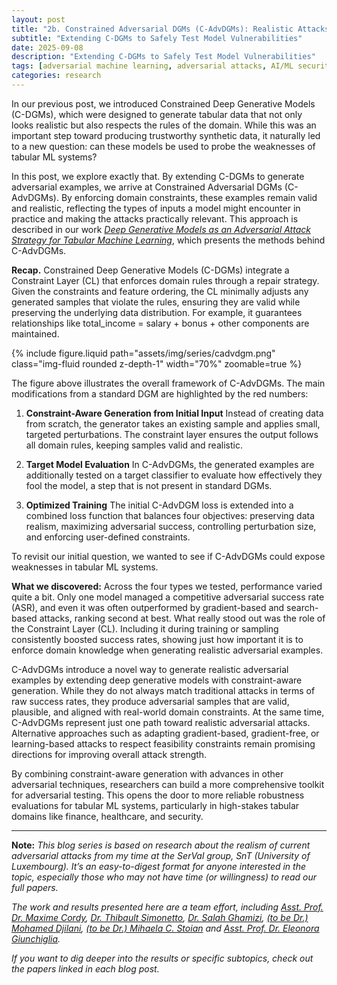 ```yaml
---
layout: post
title: "2b. Constrained Adversarial DGMs (C-AdvDGMs): Realistic Attacks with Generative Models"
subtitle: "Extending C-DGMs to Safely Test Model Vulnerabilities"
date: 2025-09-08
description: "Extending C-DGMs to Safely Test Model Vulnerabilities"
tags: [adversarial machine learning, adversarial attacks, AI/ML security]
categories: research
---
```


In our previous post, we introduced Constrained Deep Generative Models (C-DGMs), which were designed to generate tabular data that not only looks realistic but also respects the rules of the domain. While this was an important step toward producing trustworthy synthetic data, it naturally led to a new question: can these models be used to probe the weaknesses of tabular ML systems?

In this post, we explore exactly that. By extending C-DGMs to generate adversarial examples, we arrive at Constrained Adversarial DGMs (C-AdvDGMs). By enforcing domain constraints, these examples remain valid and realistic, reflecting the types of inputs a model might encounter in practice and making the attacks practically relevant. This approach is described in our work _[Deep Generative Models as an Adversarial Attack Strategy for Tabular Machine Learning](https://arxiv.org/abs/2409.12642)_, which presents the methods behind C-AdvDGMs.


**Recap.** Constrained Deep Generative Models (C-DGMs) integrate a Constraint Layer (CL) that enforces domain rules through a repair strategy. Given the constraints and feature ordering, the CL minimally adjusts any generated samples that violate the rules, ensuring they are valid while preserving the underlying data distribution. For example, it guarantees relationships like total_income = salary + bonus + other components are maintained.

<div class="row mt-3">
    <div class="col-sm mt-3 mt-md-0 text-center">
        {% include figure.liquid path="assets/img/series/cadvdgm.png" class="img-fluid rounded z-depth-1" width="70%" zoomable=true %}
    </div>
</div>

The figure above illustrates the overall framework of C-AdvDGMs. The main modifications from a standard DGM are highlighted by the red numbers:

1. **Constraint-Aware Generation from Initial Input**
Instead of creating data from scratch, the generator takes an existing sample and applies small, targeted perturbations. The constraint layer ensures the output follows all domain rules, keeping samples valid and realistic.

2. **Target Model Evaluation**
In C-AdvDGMs, the generated examples are additionally tested on a target classifier to evaluate how effectively they fool the model, a step that is not present in standard DGMs.

3. **Optimized Training**
The initial C-AdvDGM loss is extended into a combined loss function that balances four objectives: preserving data realism, maximizing adversarial success, controlling perturbation size, and enforcing user-defined constraints.


To revisit our initial question, we wanted to see if C-AdvDGMs could expose weaknesses in tabular ML systems.

**What we discovered:** Across the four types we tested, performance varied quite a bit. Only one model managed a competitive adversarial success rate (ASR), and even it was often outperformed by gradient-based and search-based attacks, ranking second at best. What really stood out was the role of the Constraint Layer (CL). Including it during training or sampling consistently boosted success rates, showing just how important it is to enforce domain knowledge when generating realistic adversarial examples.

C-AdvDGMs introduce a novel way to generate realistic adversarial examples by extending deep generative models with constraint-aware generation. While they do not always match traditional attacks in terms of raw success rates, they produce adversarial samples that are valid, plausible, and aligned with real-world domain constraints. At the same time, C-AdvDGMs represent just one path toward realistic adversarial attacks. Alternative approaches such as adapting gradient-based, gradient-free, or learning-based attacks to respect feasibility constraints remain promising directions for improving overall attack strength.

By combining constraint-aware generation with advances in other adversarial techniques, researchers can build a more comprehensive toolkit for adversarial testing. This opens the door to more reliable robustness evaluations for tabular ML systems, particularly in high-stakes tabular domains like finance, healthcare, and security.

---

**Note:** 
_This blog series is based on research about the realism of current adversarial attacks from my time at the SerVal group, SnT (University of Luxembourg). It’s an easy-to-digest format for anyone interested in the topic, especially those who may not have time (or willingness) to read our full papers._

_The work and results presented here are a team effort, including  [Asst. Prof. Dr. Maxime Cordy](https://maxcordy.github.io/), [Dr. Thibault Simonetto](https://scholar.google.com/citations?user=4RhGnOoAAAAJ&hl=en&oi=ao), [Dr. Salah Ghamizi](https://scholar.google.com/citations?user=UcvKgR0AAAAJ&hl=fr), [(to be Dr.) Mohamed Djilani](https://scholar.google.com/citations?user=KcGsVdIAAAAJ&hl=fr&oi=ao), [(to be Dr.) Mihaela C. Stoian](https://mihaela-stoian.github.io/) and [Asst. Prof. Dr. Eleonora Giunchiglia](https://egiunchiglia.github.io/)._
 
_If you want to dig deeper into the results or specific subtopics, check out the papers linked in each blog post._

